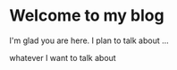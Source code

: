 # Welcome to my blog

I'm glad you are here. I plan to talk about ...

whatever I want to talk about

